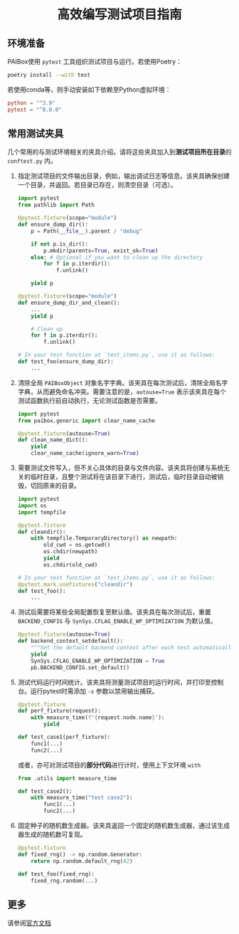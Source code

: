 <div align="center">

# 高效编写测试项目指南

</div>

## 环境准备

PAIBox使用 `pytest` 工具组织测试项目与运行。若使用Poetry：

```bash
poetry install --with test
```

若使用conda等，则手动安装如下依赖至Python虚拟环境：

```toml
python = "^3.9"
pytest = "^8.0.0"
```

## 常用测试夹具

几个常用的与测试环境相关的夹具介绍。请将这些夹具加入到**测试项目所在目录**的 `conftest.py` 内。

1. 指定测试项目的文件输出目录，例如，输出调试日志等信息。该夹具确保创建一个目录，并返回。若目录已存在，则清空目录（可选）。

   ```python
   import pytest
   from pathlib import Path

   @pytest.fixture(scope="module")
   def ensure_dump_dir():
       p = Path(__file__).parent / "debug"

       if not p.is_dir():
           p.mkdir(parents=True, exist_ok=True)
       else: # Optional if you want to clean up the directory
           for f in p.iterdir():
               f.unlink()

       yield p

   @pytest.fixture(scope="module")
   def ensure_dump_dir_and_clean():
       ...
       yield p

       # Clean up
       for f in p.iterdir():
           f.unlink()

   # In your test function at `test_items.py`, use it as follows:
   def test_foo(ensure_dump_dir):
       ...
   ```

2. 清除全局 `PAIBoxObject` 对象名字字典。该夹具在每次测试后，清除全局名字字典，从而避免命名冲突。需要注意的是，`autouse=True` 表示该夹具在每个测试函数执行前自动执行，无论测试函数是否需要。

   ```python
   import pytest
   from paibox.generic import clear_name_cache

   @pytest.fixture(autouse=True)
   def clean_name_dict():
       yield
       clear_name_cache(ignore_warn=True)
   ```

3. 需要测试文件写入，但不关心具体的目录与文件内容。该夹具将创建与系统无关的临时目录，且整个测试将在该目录下进行，测试后，临时目录自动被销毁，切回原来的目录。

   ```python
   import pytest
   import os
   import tempfile

   @pytest.fixture
   def cleandir():
       with tempfile.TemporaryDirectory() as newpath:
           old_cwd = os.getcwd()
           os.chdir(newpath)
           yield
           os.chdir(old_cwd)

   # In your test function at `test_items.py`, use it as follows:
   @pytest.mark.usefixtures("cleandir")
   def test_foo():
       ...
   ```

4. 测试后需要将某些全局配置恢复至默认值。该夹具在每次测试后，重置 `BACKEND_CONFIG` 与 `SynSys.CFLAG_ENABLE_WP_OPTIMIZATION` 为默认值。

   ```python
   @pytest.fixture(autouse=True)
   def backend_context_setdefault():
       """Set the default backend context after each test automatically."""
       yield
       SynSys.CFLAG_ENABLE_WP_OPTIMIZATION = True
       pb.BACKEND_CONFIG.set_default()
   ```

5. 测试代码运行时间统计。该夹具将测量测试项目的运行时间，并打印至控制台。运行pytest时需添加 `-s` 参数以禁用输出捕获。

   ```python
   @pytest.fixture
   def perf_fixture(request):
       with measure_time(f"{request.node.name}"):
           yield

   def test_case1(perf_fixture):
       func1(...)
       func2(...)
   ```

   或者，亦可对测试项目的**部分代码**进行计时，使用上下文环境 `with`

   ```python
   from .utils import measure_time

   def test_case2():
       with measure_time("test case2"):
           func1(...)
           func2(...)
   ```

6. 固定种子的随机数生成器。该夹具返回一个固定的随机数生成器，通过该生成器生成的随机数可复现。

   ```python
   @pytest.fixture
   def fixed_rng() -> np.random.Generator:
       return np.random.default_rng(42)

   def test_foo(fixed_rng):
       fixed_rng.random(...)
   ```

## 更多

请参阅[官方文档](https://docs.pytest.org/en/stable/contents.html)
